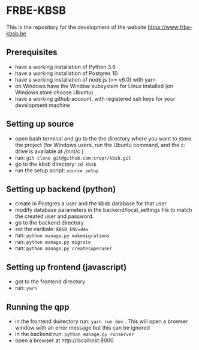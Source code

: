 FRBE-KBSB
=========

This is the repository for the development of the website https://www.frbe-kbsb.be

Prerequisites
-------------

 * have a working installation of Python 3.6
 * have a working installation of Postgres 10 
 * have a working installation of node.js (>= v6.0) with yarn
 * on Windows have the Window subsystem for Linux installed (on Windows store choose Ubuntu)
 * have a working github account, with registered ssh keys for your development machine 
 
Setting up source
-----------------

 * open bash terminal and go to the the directory where you want to store the project
   (for Windows users, run the Ubuntu command, and the c: drive is available at /mnt/c )
 * run: ```git clone git@github.com:cropr/kbsb.git```
 * go to the kbsb directory: ```cd kbsb```
 * run the setup script: ```source setup```

Setting up backend (python)
--------------------------

 * create in Postgres a user and the kbsb database for that user
 * modify database parameters in the backend/local_settings file to match the created user 
 and password.
 * go to the backend directory
 * set the varibale:  ```KBSB_ENV=dev``` 
 * run: ```python manage.py makemigrations```
 * run: ```python manage.py migrate```
 * run: ```python manage.py createsuperuser```

Setting up frontend (javascript)
--------------------------------
 * got to the frontend directory
 * run: ```yarn``` 

Running the qpp
---------------

 * in the frontend duirectory run: ```yarn run dev``` .  This will open a browser window with an error message but this 
 can be ignored
 * in the backend run: ```python manage.py runserver``` 
 * open a browser at http://localhost:8000

